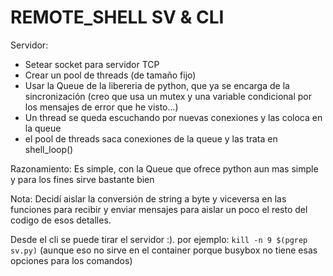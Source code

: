 # REMOTE_SHELL SV & CLI

Servidor:
* Setear socket para servidor TCP
* Crear un pool de threads (de tamaño fijo)
* Usar la Queue de la libereria
de python, que ya se encarga de la sincronización
(creo que usa un mutex y una variable condicional
por los mensajes de error que he visto...)
* Un thread se queda escuchando por nuevas conexiones
y las coloca en la queue
* el pool de threads saca conexiones de la queue y
las trata en shell_loop()

Razonamiento: Es simple, con la Queue que ofrece python aun mas simple
y para los fines sirve bastante bien

Nota: Decidí aislar la conversión de string a byte y viceversa
en las funciones para recibir y enviar mensajes para aislar
un poco el resto del codigo de esos detalles.

Desde el cli se puede tirar el servidor :). por ejemplo:
`kill -n 9 $(pgrep sv.py)` (aunque eso no sirve en el container porque busybox no tiene esas opciones para los comandos)
